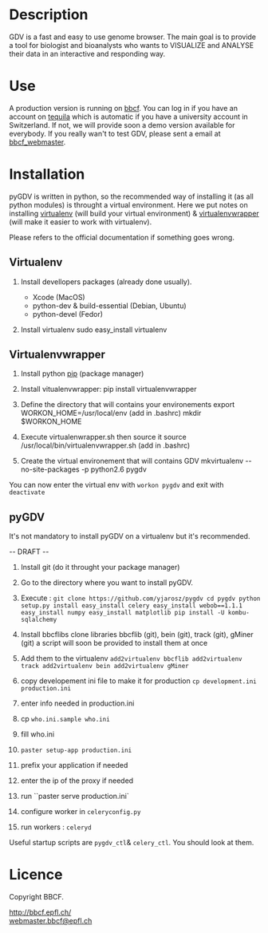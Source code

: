 Description
================================================================
GDV is a fast and easy to use genome browser. 
The main goal is to provide a tool for biologist and bioanalysts 
who wants to VISUALIZE and ANALYSE their data in an interactive and responding way.

Use
================================================================
A production version is running on [bbcf](http://gdv.epfl.ch/pygdv). 
You can log in if you have an account on [tequila](https://tequila.epfl.ch/) which is automatic if
you have a university account in Switzerland. If not, we will provide soon a demo version 
available for everybody. If you really wan't to test GDV, please sent a email at [bbcf_webmaster](mailto:webmaster.bbcf@epfl.ch).


Installation
================================================================
pyGDV is written in python, so the recommended way of installing it (as all python modules)
is throught a virtual environment.
Here we put notes on installing [virtualenv](http://pypi.python.org/pypi/virtualenv) (will build your virtual environment)
& [virtualenvwrapper](http://pypi.python.org/pypi/virtualenvwrapper) (will make it easier to work with virtualenv).

Please refers to the official documentation if something goes wrong.

Virtualenv
----------------------------------------------------------------
1. Install devellopers packages (already done usually).
    * Xcode (MacOS)
    * python-dev & build-essential (Debian, Ubuntu)
    * python-devel (Fedor)

2. Install virtualenv
    sudo easy_install virtualenv


Virtualenvwrapper
----------------------------------------------------------------

1. Install python [pip](http://www.pip-installer.org/en/latest/index.html) (package manager)

2. Install vitualenvwrapper:
    pip install virtualenvwrapper

3. Define the directory that will contains your environements
    export WORKON_HOME=/usr/local/env (add in .bashrc)
    mkdir $WORKON_HOME

4. Execute virtualenwrapper.sh then source it
    source /usr/local/bin/virtualenvwrapper.sh (add in .bashrc)


5. Create the virtual environement that will contains GDV
    mkvirtualenv --no-site-packages -p python2.6 pygdv

You can now enter the virtual env with ``workon pygdv`` and exit with ``deactivate``


pyGDV
-----------------------------------------------------------------
It's not mandatory to install pyGDV on a virtualenv but it's recommended.


-- DRAFT --

1. Install git (do it throught your package manager)

2. Go to the directory where you want to install pyGDV.

3. Execute : ``git clone https://github.com/yjarosz/pygdv
   	       cd pygdv
	       python setup.py install
	       easy_install celery
	       easy_install webob==1.1.1
	       easy_install numpy
	       easy_install matplotlib
	       pip install -U kombu-sqlalchemy
	       ``

4. Install bbcflibs
   clone libraries bbcflib (git), bein (git), track (git), gMiner (git)
   a script will soon be provided to install them at once
   
5. Add them to the virtualenv
    ``add2virtualenv bbcflib
    add2virtualenv track
    add2virtualenv bein
    add2virtualenv gMiner``

6. copy developement ini file to make it for production
   ``cp development.ini production.ini``

7. enter info needed in production.ini

8. cp ``who.ini.sample who.ini``

9. fill who.ini

10. ``paster setup-app production.ini``

11. prefix your application if needed

12. enter the ip of the proxy if needed

13. run ``paster serve production.ini`

14. configure worker in ``celeryconfig.py``

15. run workers : ``celeryd``


Useful startup scripts are ``pygdv_ctl``& ``celery_ctl``. You should look at them.


Licence
================================================================
Copyright BBCF.
 
http://bbcf.epfl.ch/              
webmaster.bbcf@epfl.ch            

